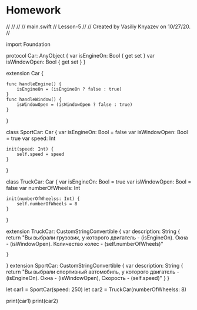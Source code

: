 # Homework
//
//  //
//  main.swift
//  Lesson-5
//
//  Created by Vasiliy Knyazev on 10/27/20.
//

import Foundation

protocol Car: AnyObject {
    var isEngineOn: Bool { get set }
    var isWindowOpen: Bool { get set }
}

extension Car {
    
    func handleEngine() {
        isEngineOn = (isEngineOn ? false : true)
    }
    func handleWindow() {
        isWindowOpen = (isWindowOpen ? false : true)
    }
}

class SportCar: Car {
    var isEngineOn: Bool = false
    var isWindowOpen: Bool = true
    var speed: Int
    
    init(speed: Int) {
        self.speed = speed
    }
}

class TruckCar: Car {
    var isEngineOn: Bool = true
    var isWindowOpen: Bool = false
    var numberOfWheels: Int
    
    init(numberOfWheelss: Int) {
        self.numberOfWheels = 8
    }
}

extension TruckCar: CustomStringConvertible {
    var description: String {
        return "Вы выбрали грузовик,  у которого двигатель - \(isEngineOn). Окна - \(isWindowOpen). Количество колес - \(self.numberOfWheels)"
        
    }
}
extension SportCar: CustomStringConvertible {
    var description: String {
        return "Вы выбрали спортивный автомобиль,  у которого двигатель - \(isEngineOn). Окна - \(isWindowOpen), Скорость - \(self.speed)"
    }
}

let car1 = SportCar(speed: 250)
let car2 = TruckCar(numberOfWheelss: 8)

print(car1)
print(car2)

